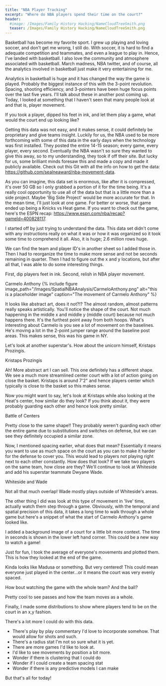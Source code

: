 ```yaml
---
title: "NBA Player Tracking"
excerpt: "Where do NBA players spend their time on the court?"
header:
  #image: /Images/Family History Hacking/NameCloudTreeSmith.png
  teaser: /Images/Family History Hacking/NameCloudTreeSmith.png
---
```

Basketball has become my favorite sport. I grew up playing and loving soccer, and don't get me wrong, I still do. With soccer, it is hard to find a adequate competition and teammates, and even a league to play in. Hence, I've landed with basketball. I also love the community and atmosphere associated with basketball. March madness, NBA twitter, and of course, all the analytics involved in basketball just make it very entertaining for me.

Analytics in basketball is huge and it has changed the way the game is played. Probably the biggest instance of this with the 3-point revolution. Spacing, shooting efficiency, and 3-pointers have been huge focus points over the last five years. I'll talk about these in another post coming up. Today, I looked at something that I haven't seen that many people look at and that is, player movement.

If you took a player, dipped his feet in ink, and let them play a game, what would the court end up looking like?

Getting this data was not easy, and it makes sense, it could definitely be proprietary and give teams insight. Luckily for us, the NBA used to be more forthcoming with some of this data in the early days when the technology was first installed. They posted the entire 14-15 season; every game, every player, every second. Eventually the NBA wasn't so sure they wanted to give this away, so to my understanding, they took if off their site. But lucky for us, some brilliant minds foresaw this and made a copy and made it publicly available. Check out this Git with all the info on how to get the data: https://github.com/sealneaward/nba-movement-data.

As you can imagine, this data set is enormous, like after it is compressed, it's over 50 GB so I only grabbed a portion of it for the time being. It's a really cool opportunity to use all of the data but that is a little more than a side project. Maybe 'Big Side Project' would be more accurate for that. In the mean time, I'll just look at one game. For better or worse, that game ended up being a Knicks vs Heat game. If you want to check out the game, here's the ESPN recap: https://www.espn.com/nba/recap?gameId=400828117.



I started off by just trying to understand the data. This data set didn't come with any instructions really on what it was or how it was organized so it took some time to comprehend it all. Also, it is huge; 2.6 million rows huge.

We can find the team and player ID's in another sheet so I added those in. Then I had to reorganize the time to make more sense and not be seconds remaining in quarter. Then I had to figure out the x and y locations, but after all that, I was able to do some interesting things.

First, dip players feet in ink. Second, relish in NBA player movement.

Carmelo Anthony
{% include figure image_path="/Images/SpatialNBAAnalysis/CarmeloAnthony.png" alt="this is a placeholder image" caption="The movement of Carmelo Anthony" %}

It looks like abstract art, does it not?!? The almost random, almost patterns really speaks artistically. You'll notice the shape of the court. Not much happening in the middle x and middle y (middle court) because not much happens there. It's the furthest point away from both hoops. What's interesting about Carmelo is you see a lot of movement on the baselines. He's moving a lot in the 2-point jumper range around the baseline post areas. This makes sense, this was his game in NY.

Let's look at another superstar's. How about the unicorn himself, Kristaps Prozingis.

Kristaps Prozingis

Ah! More abstract art I can sell. This one definitely has a different shape. We see a much more streamlined center court with a lot of action going on close the basket. Kristaps is around 7'2" and hence players center which typically is close to the basket so this makes sense.

Now you might want to say, let's look at Kristaps while also looking at the Heat's center, how similar do they look? If you think about it, they were probably guarding each other and hence look pretty similar.

Battle of Centers

Pretty close to the same shape!! They probably weren't guarding each other the entire game due to substitutions and switches on defense, but we can see they definitely occupied a similar zone.

Now, I mentioned spacing earlier, what does that mean? Essentially it means you want to use as much space on the court as you can to make it harder for the defense to cover you. This would lead to players not playing right next to each other constantly. How does that look? If we take two players on the same team, how close are they? We'll continue to look at Whiteside and add his superstar teammate Dwyane Wade.

Whiteside and Wade

Not all that much overlap! Wade mostly plays outside of Whiteside's areas.

The other thing I did was look at this type of movement in 'live' time, actually watch them step through a game. Obviously, with the temporal and spatial precision of this data, it takes a long time to walk through a whole game but here's a snippet of what the start of Carmelo Anthony's game looked like.


I added a background image of a court for a little bit more context. The time in seconds is shown in the lower left hand corner. This could be a new way to watch a game!

Just for fun, I took the average of everyone's movements and plotted them. This is how they looked at the end of the game.

Kinda looks like Madusa or something. But very centered! This could mean everyone just played in the center...or it means the court was very evenly spaced.

How bout watching the game with the whole team? And the ball?


Pretty cool to see passes and how the team moves as a whole.

Finally, I made some distributions to show where players tend to be on the court in an x,y fashion.



There's a lot more I could do with this data.
- There's play by play commentary I'd love to incorporate somehow. That would allow for shots and such.
- There's a radius stat I'm not so sure what it is yet.
- There are more games I'd like to look at.
- I'd like to see movements by position a bit more.
- Wonder if there is clustering that I could do
- Wonder if I could create a team spacing stat
- Wonder if there is any predictive models I can make

But that's all for today!

